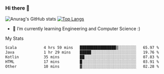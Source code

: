 ### Hi there 👋

![Anurag's GitHub stats](https://github-readme-stats.vercel.app/api?username=MatteoIorio11&show_icons=true&theme=dark) 
[![Top Langs](https://github-readme-stats.vercel.app/api/top-langs/?username=MatteoIorio11&theme=dark)](https://github.com/MatteoIorio11/github-readme-stats)

- 🌱 I’m currently learning Engineering and Computer Science :)

<!--
**MatteoIorio11/MatteoIorio11** is a ✨ _special_ ✨ repository because its `README.md` (this file) appears on your GitHub profile.

Here are some ideas to get you started:

- 🔭 I’m currently working on ...
- 🌱 I’m currently learning ...
- 👯 I’m looking to collaborate on ...
- 🤔 I’m looking for help with ...
- 💬 Ask me about ...
- 📫 How to reach me: ...
- 😄 Pronouns: ...
- ⚡ Fun fact: ...
-->
My Stats
<!--START_SECTION:waka-->

```txt
Scala            4 hrs 59 mins   ████████████████▒░░░░░░░░   65.97 %
Java             1 hr 29 mins    █████░░░░░░░░░░░░░░░░░░░░   19.76 %
Kotlin           35 mins         ██░░░░░░░░░░░░░░░░░░░░░░░   07.83 %
HTML             17 mins         █░░░░░░░░░░░░░░░░░░░░░░░░   03.91 %
Other            10 mins         ▓░░░░░░░░░░░░░░░░░░░░░░░░   02.28 %
```

<!--END_SECTION:waka-->
